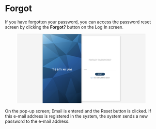 # Forgot

If you have forgotten your password, you can access the password reset screen by clicking the **Forgot?** button on the Log In screen.

<figure><img src="../../.gitbook/assets/Screenshot 2025-01-31 at 08.26.43.png" alt=""><figcaption></figcaption></figure>

On the pop-up screen; Email is entered and the Reset button is clicked. If this e-mail address is registered in the system, the system sends a new password to the e-mail address.
